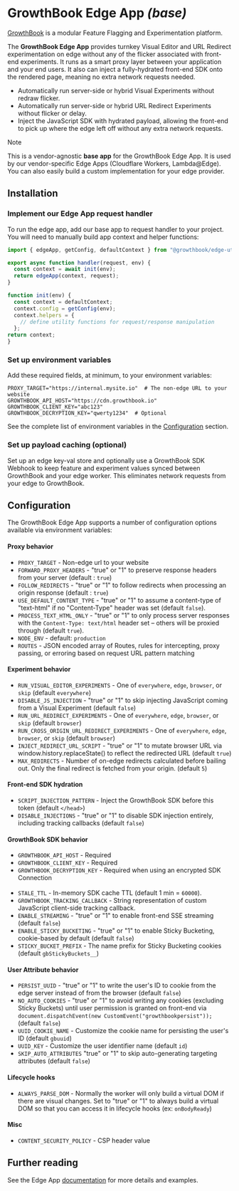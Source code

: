 # GrowthBook Edge App _(base)_

[GrowthBook](https://www.growthbook.io) is a modular Feature Flagging and Experimentation platform.

The **GrowthBook Edge App** provides turnkey Visual Editor and URL Redirect experimentation on edge without any of the flicker associated with front-end experiments. It runs as a smart proxy layer between your application and your end users. It also can inject a fully-hydrated front-end SDK onto the rendered page, meaning no extra network requests needed.

- Automatically run server-side or hybrid Visual Experiments without redraw flicker.
- Automatically run server-side or hybrid URL Redirect Experiments without flicker or delay.
- Inject the JavaScript SDK with hydrated payload, allowing the front-end to pick up where the edge left off without any extra network requests.

> [!NOTE]
> 
> This is a vendor-agnostic **base app** for the GrowthBook Edge App. It is used by our vendor-specific Edge Apps (Cloudflare Workers, Lambda@Edge). You can also easily build a custom implementation for your edge provider. 

## Installation

### Implement our Edge App request handler

To run the edge app, add our base app to request handler to your project. You will need to manually build app context and helper functions:

```javascript
import { edgeApp, getConfig, defaultContext } from "@growthbook/edge-utils";

export async function handler(request, env) {
  const context = await init(env);
  return edgeApp(context, request);
}

function init(env) {
  const context = defaultContext;
  context.config = getConfig(env);
  context.helpers = {
    // define utility functions for request/response manipulation
  };
return context;
}
```

### Set up environment variables

Add these required fields, at minimum, to your environment variables:

```
PROXY_TARGET="https://internal.mysite.io"  # The non-edge URL to your website
GROWTHBOOK_API_HOST="https://cdn.growthbook.io"
GROWTHBOOK_CLIENT_KEY="abc123"
GROWTHBOOK_DECRYPTION_KEY="qwerty1234"  # Optional
```

See the complete list of environment variables in the [Configuration](#configuration) section.

### Set up payload caching (optional)

Set up an edge key-val store and optionally use a GrowthBook SDK Webhook to keep feature and experiment values synced between GrowthBook and your edge worker. This eliminates network requests from your edge to GrowthBook.

## Configuration

The GrowthBook Edge App supports a number of configuration options available via environment variables:

#### Proxy behavior
- `PROXY_TARGET` - Non-edge url to your website
- `FORWARD_PROXY_HEADERS` - "true" or "1" to preserve response headers from your server (default : `true`)
- `FOLLOW_REDIRECTS` - "true" or "1" to follow redirects when processing an origin response (default : `true`)
- `USE_DEFAULT_CONTENT_TYPE` - "true" or "1" to assume a content-type of "text-html" if no "Content-Type" header was set (default `false`).
- `PROCESS_TEXT_HTML_ONLY` - "true" or "1" to only process server responses with the `Content-Type: text/html` header set – others will be proxied through (default `true`).
- `NODE_ENV` - default: `production`
- `ROUTES` - JSON encoded array of Routes, rules for intercepting, proxy passing, or erroring based on request URL pattern matching

#### Experiment behavior
- `RUN_VISUAL_EDITOR_EXPERIMENTS` - One of `everywhere`, `edge`, `browser`, or `skip` (default `everywhere`)
- `DISABLE_JS_INJECTION` - "true" or "1" to skip injecting JavaScript coming from a Visual Experiment (default `false`)
- `RUN_URL_REDIRECT_EXPERIMENTS` - One of `everywhere`, `edge`, `browser`, or `skip` (default `browser`)
- `RUN_CROSS_ORIGIN_URL_REDIRECT_EXPERIMENTS` - One of `everywhere`, `edge`, `browser`, or `skip` (default `browser`)
- `INJECT_REDIRECT_URL_SCRIPT` - "true" or "1" to mutate browser URL via window.history.replaceState() to reflect the redirected URL (default `true`)
- `MAX_REDIRECTS` - Number of on-edge redirects calculated before bailing out. Only the final redirect is fetched from your origin. (default `5`)

#### Front-end SDK hydration
- `SCRIPT_INJECTION_PATTERN` - Inject the GrowthBook SDK before this token (default `</head>`)
- `DISABLE_INJECTIONS` - "true" or "1" to disable SDK injection entirely, including tracking callbacks (default `false`)

#### GrowthBook SDK behavior
- `GROWTHBOOK_API_HOST` - Required
- `GROWTHBOOK_CLIENT_KEY` - Required
- `GROWTHBOOK_DECRYPTION_KEY` - Required when using an encrypted SDK Connection
<br /><br />
- `STALE_TTL` - In-memory SDK cache TTL (default 1 min = `60000`).
- `GROWTHBOOK_TRACKING_CALLBACK` - String representation of custom JavaScript client-side tracking callback.
- `ENABLE_STREAMING` - "true" or "1" to enable front-end SSE streaming (default `false`)
- `ENABLE_STICKY_BUCKETING` - "true" or "1" to enable Sticky Bucketing, cookie-based by default (default `false`)
- `STICKY_BUCKET_PREFIX` - The name prefix for Sticky Bucketing cookies (default `gbStickyBuckets__`)

#### User Attribute behavior
- `PERSIST_UUID` - "true" or "1" to write the user's ID to cookie from the edge server instead of from the browser (default `false`)
- `NO_AUTO_COOKIES` - "true" or "1" to avoid writing any cookies (excluding Sticky Buckets) until user permission is granted on front-end via `document.dispatchEvent(new CustomEvent("growthbookpersist"));` (default `false`)
- `UUID_COOKIE_NAME` - Customize the cookie name for persisting the user's ID (default `gbuuid`)
- `UUID_KEY` - Customize the user identifier name (default `id`)
- `SKIP_AUTO_ATTRIBUTES` "true" or "1" to skip auto-generating targeting attributes (default `false`)

#### Lifecycle hooks
- `ALWAYS_PARSE_DOM` - Normally the worker will only build a virtual DOM if there are visual changes. Set to "true" or "1" to always build a virtual DOM so that you can access it in lifecycle hooks (ex: `onBodyReady`)

#### Misc
- `CONTENT_SECURITY_POLICY` - CSP header value

## Further reading

See the Edge App [documentation](https://docs.growthbook.io/lib/edge/other) for more details and examples.
